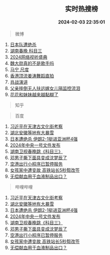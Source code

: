 <div align="center"><h2>实时热搜榜</h2><h4>2024-02-03 22:35:01</h4></div>

> 微博  

1. [日本队遭绝杀](https://s.weibo.com/weibo?q=%23%E6%97%A5%E6%9C%AC%E9%98%9F%E9%81%AD%E7%BB%9D%E6%9D%80%23&t=31&band_rank=1&Refer=top)<br />
2. [湖南春晚 科目三](https://s.weibo.com/weibo?q=%E6%B9%96%E5%8D%97%E6%98%A5%E6%99%9A%20%E7%A7%91%E7%9B%AE%E4%B8%89&t=31&band_rank=2&Refer=top)<br />
3. [2024网络视听盛典](https://s.weibo.com/weibo?q=%232024%E7%BD%91%E7%BB%9C%E8%A7%86%E5%90%AC%E7%9B%9B%E5%85%B8%23&t=31&band_rank=3&Refer=top)<br />
4. [魏大勋真的不是歌手吗](https://s.weibo.com/weibo?q=%23%E9%AD%8F%E5%A4%A7%E5%8B%8B%E7%9C%9F%E7%9A%84%E4%B8%8D%E6%98%AF%E6%AD%8C%E6%89%8B%E5%90%97%23&t=31&band_rank=4&Refer=top)<br />
5. [马宁 尺度](https://s.weibo.com/weibo?q=%E9%A9%AC%E5%AE%81%20%E5%B0%BA%E5%BA%A6&t=31&band_rank=5&Refer=top)<br />
6. [香港顶流姜涛舞蹈直拍](https://s.weibo.com/weibo?q=%23%E9%A6%99%E6%B8%AF%E9%A1%B6%E6%B5%81%E5%A7%9C%E6%B6%9B%E8%88%9E%E8%B9%88%E7%9B%B4%E6%8B%8D%23&t=31&band_rank=6&Refer=top)<br />
7. [肖战演讲](https://s.weibo.com/weibo?q=%E8%82%96%E6%88%98%E6%BC%94%E8%AE%B2&t=31&band_rank=7&Refer=top)<br />
8. [父亲摔倒无人扶远嫁女儿隔监控流泪](https://s.weibo.com/weibo?q=%23%E7%88%B6%E4%BA%B2%E6%91%94%E5%80%92%E6%97%A0%E4%BA%BA%E6%89%B6%E8%BF%9C%E5%AB%81%E5%A5%B3%E5%84%BF%E9%9A%94%E7%9B%91%E6%8E%A7%E6%B5%81%E6%B3%AA%23&t=31&band_rank=8&Refer=top)<br />
9. [花花和妹妹越来越黏糊了](https://s.weibo.com/weibo?q=%23%E8%8A%B1%E8%8A%B1%E5%92%8C%E5%A6%B9%E5%A6%B9%E8%B6%8A%E6%9D%A5%E8%B6%8A%E9%BB%8F%E7%B3%8A%E4%BA%86%23&t=31&band_rank=9&Refer=top)<br />

> 知乎  


> 百度  

1. [习近平在天津古文化街考察](https://www.baidu.com/s?wd=%E4%B9%A0%E8%BF%91%E5%B9%B3%E5%9C%A8%E5%A4%A9%E6%B4%A5%E5%8F%A4%E6%96%87%E5%8C%96%E8%A1%97%E8%80%83%E5%AF%9F&sa=fyb_news&rsv_dl=fyb_news)<br />
2. [湖北安徽等地有大暴雪](https://www.baidu.com/s?wd=%E6%B9%96%E5%8C%97%E5%AE%89%E5%BE%BD%E7%AD%89%E5%9C%B0%E6%9C%89%E5%A4%A7%E6%9A%B4%E9%9B%AA&sa=fyb_news&rsv_dl=fyb_news)<br />
3. [日本遭绝杀 伊朗2-1挺进亚洲杯4强](https://www.baidu.com/s?wd=%E6%97%A5%E6%9C%AC%E9%81%AD%E7%BB%9D%E6%9D%80+%E4%BC%8A%E6%9C%972-1%E6%8C%BA%E8%BF%9B%E4%BA%9A%E6%B4%B2%E6%9D%AF4%E5%BC%BA&sa=fyb_news&rsv_dl=fyb_news)<br />
4. [2024年中央一号文件发布](https://www.baidu.com/s?wd=2024%E5%B9%B4%E4%B8%AD%E5%A4%AE%E4%B8%80%E5%8F%B7%E6%96%87%E4%BB%B6%E5%8F%91%E5%B8%83&sa=fyb_news&rsv_dl=fyb_news)<br />
5. [湖南卫视春晚跳《科目三》](https://www.baidu.com/s?wd=%E6%B9%96%E5%8D%97%E5%8D%AB%E8%A7%86%E6%98%A5%E6%99%9A%E8%B7%B3%E3%80%8A%E7%A7%91%E7%9B%AE%E4%B8%89%E3%80%8B&sa=fyb_news&rsv_dl=fyb_news)<br />
6. [邓男子撕下面具变成沈梦辰了](https://www.baidu.com/s?wd=%E9%82%93%E7%94%B7%E5%AD%90%E6%92%95%E4%B8%8B%E9%9D%A2%E5%85%B7%E5%8F%98%E6%88%90%E6%B2%88%E6%A2%A6%E8%BE%B0%E4%BA%86&sa=fyb_news&rsv_dl=fyb_news)<br />
7. [空港出行小程序已暂停服务](https://www.baidu.com/s?wd=%E7%A9%BA%E6%B8%AF%E5%87%BA%E8%A1%8C%E5%B0%8F%E7%A8%8B%E5%BA%8F%E5%B7%B2%E6%9A%82%E5%81%9C%E6%9C%8D%E5%8A%A1&sa=fyb_news&rsv_dl=fyb_news)<br />
8. [女孩家中遭变故 高铁站长5秒帮改签](https://www.baidu.com/s?wd=%E5%A5%B3%E5%AD%A9%E5%AE%B6%E4%B8%AD%E9%81%AD%E5%8F%98%E6%95%85+%E9%AB%98%E9%93%81%E7%AB%99%E9%95%BF5%E7%A7%92%E5%B8%AE%E6%94%B9%E7%AD%BE&sa=fyb_news&rsv_dl=fyb_news)<br />
9. [无偿献血用于血液制品出口？](https://www.baidu.com/s?wd=%E6%97%A0%E5%81%BF%E7%8C%AE%E8%A1%80%E7%94%A8%E4%BA%8E%E8%A1%80%E6%B6%B2%E5%88%B6%E5%93%81%E5%87%BA%E5%8F%A3%EF%BC%9F&sa=fyb_news&rsv_dl=fyb_news)<br />

> 哔哩哔哩  

1. [习近平在天津古文化街考察](https://www.baidu.com/s?wd=%E4%B9%A0%E8%BF%91%E5%B9%B3%E5%9C%A8%E5%A4%A9%E6%B4%A5%E5%8F%A4%E6%96%87%E5%8C%96%E8%A1%97%E8%80%83%E5%AF%9F&sa=fyb_news&rsv_dl=fyb_news)<br />
2. [湖北安徽等地有大暴雪](https://www.baidu.com/s?wd=%E6%B9%96%E5%8C%97%E5%AE%89%E5%BE%BD%E7%AD%89%E5%9C%B0%E6%9C%89%E5%A4%A7%E6%9A%B4%E9%9B%AA&sa=fyb_news&rsv_dl=fyb_news)<br />
3. [日本遭绝杀 伊朗2-1挺进亚洲杯4强](https://www.baidu.com/s?wd=%E6%97%A5%E6%9C%AC%E9%81%AD%E7%BB%9D%E6%9D%80+%E4%BC%8A%E6%9C%972-1%E6%8C%BA%E8%BF%9B%E4%BA%9A%E6%B4%B2%E6%9D%AF4%E5%BC%BA&sa=fyb_news&rsv_dl=fyb_news)<br />
4. [2024年中央一号文件发布](https://www.baidu.com/s?wd=2024%E5%B9%B4%E4%B8%AD%E5%A4%AE%E4%B8%80%E5%8F%B7%E6%96%87%E4%BB%B6%E5%8F%91%E5%B8%83&sa=fyb_news&rsv_dl=fyb_news)<br />
5. [湖南卫视春晚跳《科目三》](https://www.baidu.com/s?wd=%E6%B9%96%E5%8D%97%E5%8D%AB%E8%A7%86%E6%98%A5%E6%99%9A%E8%B7%B3%E3%80%8A%E7%A7%91%E7%9B%AE%E4%B8%89%E3%80%8B&sa=fyb_news&rsv_dl=fyb_news)<br />
6. [邓男子撕下面具变成沈梦辰了](https://www.baidu.com/s?wd=%E9%82%93%E7%94%B7%E5%AD%90%E6%92%95%E4%B8%8B%E9%9D%A2%E5%85%B7%E5%8F%98%E6%88%90%E6%B2%88%E6%A2%A6%E8%BE%B0%E4%BA%86&sa=fyb_news&rsv_dl=fyb_news)<br />
7. [空港出行小程序已暂停服务](https://www.baidu.com/s?wd=%E7%A9%BA%E6%B8%AF%E5%87%BA%E8%A1%8C%E5%B0%8F%E7%A8%8B%E5%BA%8F%E5%B7%B2%E6%9A%82%E5%81%9C%E6%9C%8D%E5%8A%A1&sa=fyb_news&rsv_dl=fyb_news)<br />
8. [女孩家中遭变故 高铁站长5秒帮改签](https://www.baidu.com/s?wd=%E5%A5%B3%E5%AD%A9%E5%AE%B6%E4%B8%AD%E9%81%AD%E5%8F%98%E6%95%85+%E9%AB%98%E9%93%81%E7%AB%99%E9%95%BF5%E7%A7%92%E5%B8%AE%E6%94%B9%E7%AD%BE&sa=fyb_news&rsv_dl=fyb_news)<br />
9. [无偿献血用于血液制品出口？](https://www.baidu.com/s?wd=%E6%97%A0%E5%81%BF%E7%8C%AE%E8%A1%80%E7%94%A8%E4%BA%8E%E8%A1%80%E6%B6%B2%E5%88%B6%E5%93%81%E5%87%BA%E5%8F%A3%EF%BC%9F&sa=fyb_news&rsv_dl=fyb_news)<br />
